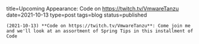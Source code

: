 
title=Upcoming Appearance: Code on https://twitch.tv/VmwareTanzu
date=2021-10-13
type=post
tags=blog
status=published
~~~~~~
(2021-10-13) **Code on https://twitch.tv/VmwareTanzu**: Come join me and we'll look at an assortment of Spring Tips in this installment of Code 
            